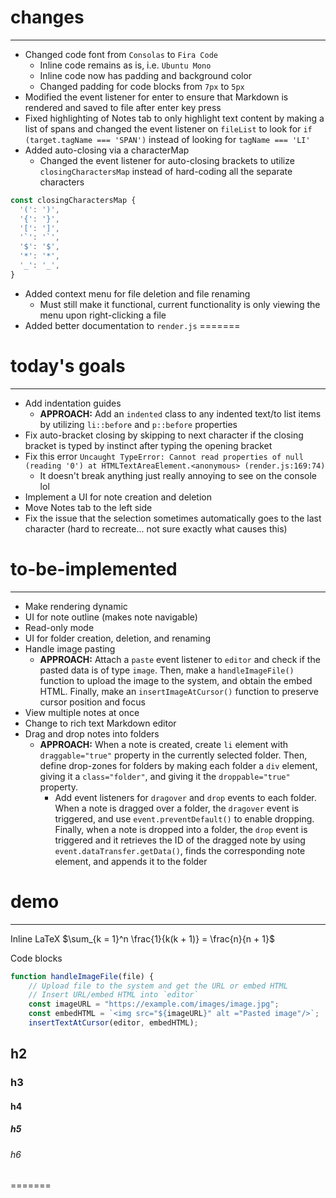 # changes
---
- Changed code font from `Consolas` to `Fira Code`
    - Inline code remains as is, i.e. `Ubuntu Mono`
    - Inline code now has padding and background color
    - Changed padding for code blocks from `7px` to `5px`
- Modified the event listener for enter to ensure that Markdown is rendered and saved to file after enter key press
- Fixed highlighting of Notes tab to only highlight text content by making a list of spans and changed the event listener on `fileList` to look for `if (target.tagName === 'SPAN')` instead of looking for `tagName === 'LI'`
- Added auto-closing via a characterMap
    - Changed the event listener for auto-closing brackets to utilize `closingCharactersMap` instead of hard-coding all the separate characters

```js
const closingCharactersMap {
  '(': ')',
  '{': '}',
  '[': ']',
  '`': '`',
  '$': '$',
  '*': '*',
  '_': '_',
}
```

- Added context menu for file deletion and file renaming
    - Must still make it functional, current functionality is only viewing the menu upon right-clicking a file
- Added better documentation to `render.js`
=======

# today's goals
---
- Add indentation guides
    - **APPROACH:** Add an `indented` class to any indented text/to list items by utilizing `li::before` and `p::before` properties
- Fix auto-bracket closing by skipping to next character if the closing bracket is typed by instinct after typing the opening bracket
- Fix this error `Uncaught TypeError: Cannot read properties of null (reading '0') at HTMLTextAreaElement.<anonymous> (render.js:169:74)`
    - It doesn't break anything just really annoying to see on the console lol
- Implement a UI for note creation and deletion 
- Move Notes tab to the left side 
- Fix the issue that the selection sometimes automatically goes to the last character (hard to recreate... not sure exactly what causes this)

# to-be-implemented
---
- Make rendering dynamic
- UI for note outline (makes note navigable)
- Read-only mode
- UI for folder creation, deletion, and renaming
- Handle image pasting
    - **APPROACH:** Attach a `paste` event listener to `editor` and check if the pasted data is of type `image`. Then, make a `handleImageFile()` function to upload the image to the system, and obtain the embed HTML. Finally, make an `insertImageAtCursor()` function to preserve cursor position and focus
- View multiple notes at once
- Change to rich text Markdown editor
- Drag and drop notes into folders
    - **APPROACH:** When a note is created, create `li` element with `draggable="true"` property in the currently selected folder. Then, define drop-zones for folders by making each folder a `div` element, giving it a `class="folder"`, and giving it the `droppable="true"` property.
        - Add event listeners for `dragover` and `drop` events to each folder. When a note is dragged over a folder, the `dragover` event is triggered, and use `event.preventDefault()` to enable dropping. Finally, when a note is dropped into a folder, the `drop` event is triggered and it retrieves the ID of the dragged note by using `event.dataTransfer.getData()`, finds the corresponding note element, and appends it to the folder 
        
# demo
---
Inline LaTeX $\sum_{k = 1}^n \frac{1}{k(k + 1)} = \frac{n}{n + 1}$

Code blocks
```js
function handleImageFile(file) {
    // Upload file to the system and get the URL or embed HTML
    // Insert URL/embed HTML into `editor` 
    const imageURL = "https://example.com/images/image.jpg";
    const embedHTML = `<img src="${imageURL}" alt ="Pasted image"/>`;
    insertTextAtCursor(editor, embedHTML);
```
## h2
### h3
#### h4
##### h5
###### h6
=======
